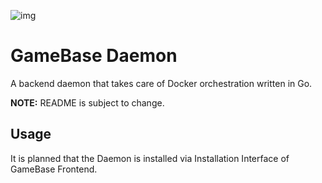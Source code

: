 ![img](https://goreportcard.com/badge/gitlab.tandashi.de/GameBase/gamebase-backend)

# GameBase Daemon
A backend daemon that takes care of Docker orchestration written in Go.

**NOTE:** README is subject to change.

## Usage
It is planned that the Daemon is installed via Installation Interface of GameBase Frontend.


